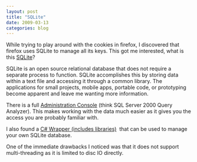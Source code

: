 ```yaml
---
layout: post
title: "SQLite"
date: 2009-03-13
categories: blog
---
```


While trying to play around with the cookies in firefox, I discovered that firefox uses SQLite to manage all its keys. This got me interested, what is this [SQLite](http://www.sqlite.org/)?

SQLite is an open source relational database that does not require a separate process to function. SQLite accomplishes this by storing data within a text file and accessing it through a common library. The applications for small projects, mobile apps, portable code, or prototyping become apparent and leave me wanting more information.

There is a full [Administration Console](http://sqliteadmin.orbmu2k.de/) (think SQL Server 2000 Query Analyzer). This makes working with the data much easier as it gives you the access you are probably familiar with.

I also found a [C# Wrapper (includes libraries)](http://sqlite.phxsoftware.com/)&#160; that can be used to manage your own SQLite database.

One of the immediate drawbacks I noticed was that it does not support multi-threading as it is limited to disc IO directly.
